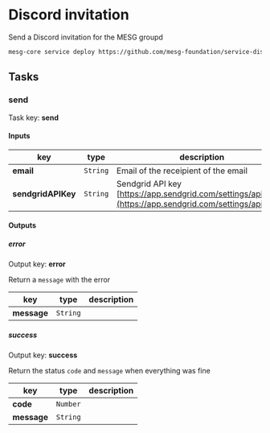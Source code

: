 # Discord invitation

Send a Discord invitation for the MESG groupd

```bash
mesg-core service deploy https://github.com/mesg-foundation/service-discord-invitation
```

## Tasks

### send

Task key: **send**



#### Inputs

| **key** | **type** | **description** |
| --- | --- | --- |
| **email** | `String` | Email of the receipient of the email |
| **sendgridAPIKey** | `String` | Sendgrid API key [https://app.sendgrid.com/settings/api_keys](https://app.sendgrid.com/settings/api_keys) |


#### Outputs

##### error

Output key: **error**

Return a `message` with the error

| **key** | **type** | **description** |
| --- | --- | --- |
| **message** | `String` |  |

##### success

Output key: **success**

Return the status `code` and `message` when everything was fine

| **key** | **type** | **description** |
| --- | --- | --- |
| **code** | `Number` |  |
| **message** | `String` |  |




